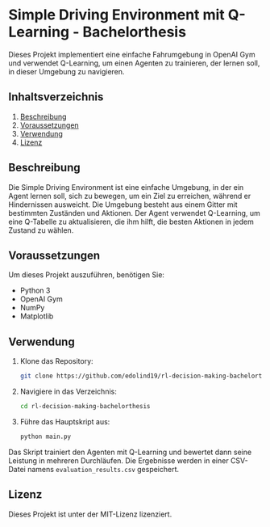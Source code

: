 
# Simple Driving Environment mit Q-Learning - Bachelorthesis

Dieses Projekt implementiert eine einfache Fahrumgebung in OpenAI Gym und verwendet Q-Learning, um einen Agenten zu trainieren, der lernen soll, in dieser Umgebung zu navigieren.

## Inhaltsverzeichnis

1. [Beschreibung](#beschreibung)
2. [Voraussetzungen](#voraussetzungen)
3. [Verwendung](#verwendung)
4. [Lizenz](#lizenz)

## Beschreibung

Die Simple Driving Environment ist eine einfache Umgebung, in der ein Agent lernen soll, sich zu bewegen, um ein Ziel zu erreichen, während er Hindernissen ausweicht. Die Umgebung besteht aus einem Gitter mit bestimmten Zuständen und Aktionen. Der Agent verwendet Q-Learning, um eine Q-Tabelle zu aktualisieren, die ihm hilft, die besten Aktionen in jedem Zustand zu wählen.

## Voraussetzungen

Um dieses Projekt auszuführen, benötigen Sie:

- Python 3
- OpenAI Gym
- NumPy
- Matplotlib

## Verwendung

1. Klone das Repository:

   ```bash
   git clone https://github.com/edolind19/rl-decision-making-bachelorthesis.git
   ```

2. Navigiere in das Verzeichnis:

   ```bash
   cd rl-decision-making-bachelorthesis
   ```

3. Führe das Hauptskript aus:

   ```bash
   python main.py
   ```

Das Skript trainiert den Agenten mit Q-Learning und bewertet dann seine Leistung in mehreren Durchläufen. Die Ergebnisse werden in einer CSV-Datei namens `evaluation_results.csv` gespeichert.

## Lizenz

Dieses Projekt ist unter der MIT-Lizenz lizenziert.

